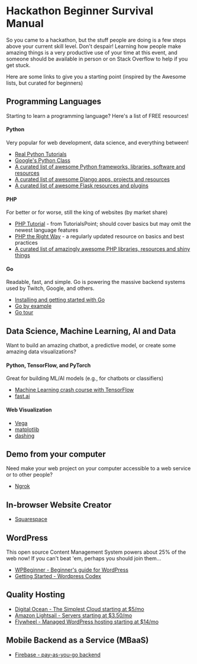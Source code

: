 # Hackathon Beginner Survival Manual

So you came to a hackathon, but the stuff people are doing is a few steps above your current skill level. Don't despair! Learning how people make amazing things is a very productive use of your time at this event, and someone should be available in person or on Stack Overflow to help if you get stuck.

Here are some links to give you a starting point (inspired by the Awesome lists, but curated for beginners)

## Programming Languages
Starting to learn a programming language?  Here's a list of FREE resources!
#### Python
Very popular for web development, data science, and everything between!  
- [Real Python Tutorials](https://realpython.com/)
- [Google's Python Class](https://developers.google.com/edu/python/)
- [A curated list of awesome Python frameworks, libraries, software and resources](https://github.com/vinta/awesome-python)
- [A curated list of awesome Django apps, projects and resources](https://github.com/rosarior/awesome-django)
- [A curated list of awesome Flask resources and plugins](https://github.com/humiaozuzu/awesome-flask)
#### PHP
For better or for worse, still the king of websites (by market share)  
- [PHP Tutorial](https://www.tutorialspoint.com/php/) - from TutorialsPoint; should cover basics but may omit the newest language features
- [PHP the Right Way](https://phptherightway.com/) - a regularly updated resource on basics and best practices
- [A curated list of amazingly awesome PHP libraries, resources and shiny things](https://github.com/ziadoz/awesome-php)
#### Go
Readable, fast, and simple. Go is powering the massive backend systems used by Twitch, Google, and others.
- [Installing and getting started with Go](https://golang.org/doc/)
- [Go by example](https://gobyexample.com/)
- [Go tour](https://tour.golang.org/welcome/1)

## Data Science, Machine Learning, AI and Data
Want to build an amazing chatbot, a predictive model, or create some amazing data visualizations?
#### Python, TensorFlow, and PyTorch
Great for building ML/AI models (e.g., for chatbots or classifiers)
- [Machine Learning crash course with TensorFlow](https://developers.google.com/machine-learning/crash-course/)
- [fast.ai](https://www.fast.ai/)
#### Web Visualization
- [Vega](https://vega.github.io/)
- [matplotlib](https://matplotlib.org/)
- [dashing](https://github.com/Shopify/dashing)

## Demo from your computer
Need make your web project on your computer accessible to a web service or to other people?
- [Ngrok](https://ngrok.com/)

## In-browser Website Creator
- [Squarespace](https://www.squarespace.com/)

## WordPress
This open source Content Management System powers about 25% of the web now! If you can't beat 'em, perhaps you should join them...
- [WPBeginner - Beginner's guide for WordPress](https://www.wpbeginner.com/)
- [Getting Started - Wordpress Codex](https://codex.wordpress.org/Getting_Started_with_WordPress)

## Quality Hosting
- [Digital Ocean - The Simplest Cloud starting at $5/mo](https://www.digitalocean.com/)
- [Amazon Lightsail - Servers starting at $3.50/mo](https://aws.amazon.com/lightsail/)
- [Flywheel - Managed WordPress hosting starting at $14/mo](https://getflywheel.com/)

## Mobile Backend as a Service (MBaaS)
- [Firebase - pay-as-you-go backend](https://firebase.google.com/)
